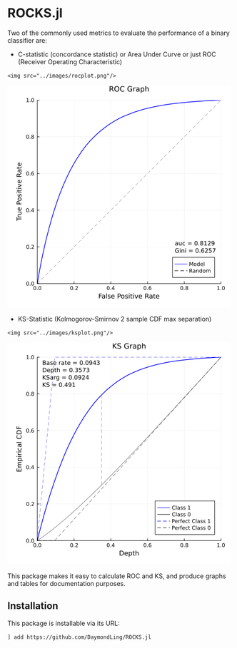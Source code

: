 # ROCKS.jl

Two of the commonly used metrics to evaluate the performance of
a binary classifier are:

- C-statistic (concordance statistic) or Area Under Curve or just ROC 
(Receiver Operating Characteristic)

```@raw html
<img src="../images/rocplot.png"/>
```

![ROCPlot](images/rocplot.png)


- KS-Statistic (Kolmogorov-Smirnov 2 sample CDF max separation)

```@raw html
<img src="../images/ksplot.png"/>
```

![KSPlot](images/ksplot.png)

This package makes it easy to calculate ROC and KS, and produce
graphs and tables for documentation purposes.

## Installation

This package is installable via its URL:

```
] add https://github.com/DaymondLing/ROCKS.jl
```
